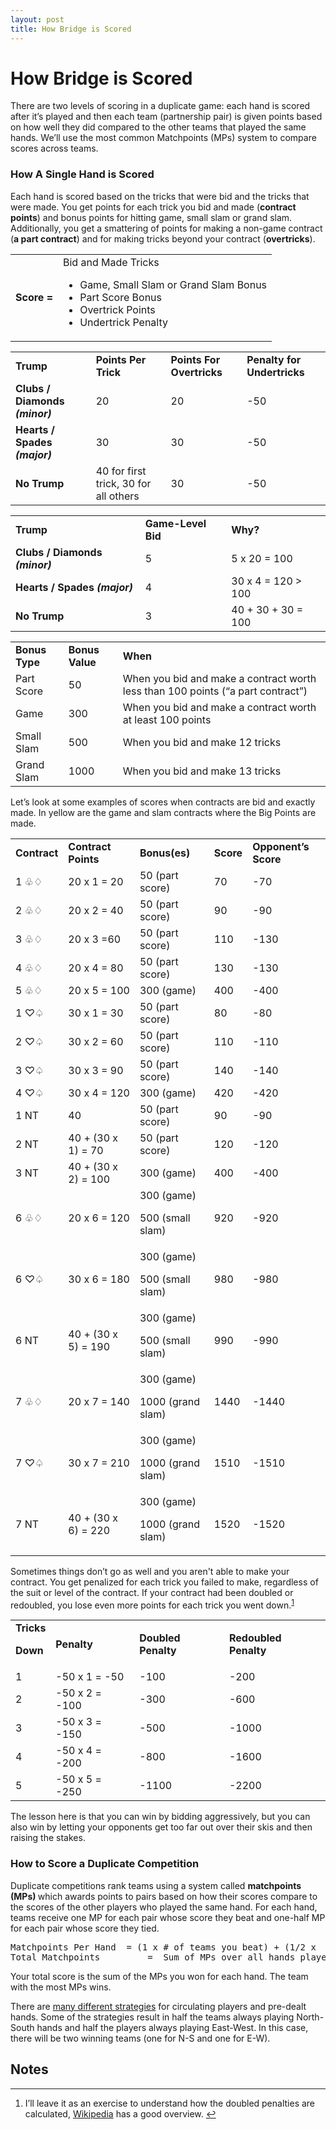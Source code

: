 ```yaml
---
layout: post
title: How Bridge is Scored
---
```


<h1><strong>How Bridge is Scored </strong></h1>


<p>
There are two levels of scoring in a duplicate game: each hand is scored after it’s played and then each team (partnership pair) is given points based on how well they did compared to the other teams that played the same hands. We’ll use the most common Matchpoints (MPs) system to compare scores across teams. 
</p>
<h3>How A Single Hand is Scored</h3>


<p>
Each hand is scored based on the tricks that were bid and the tricks that were made. You get points for each trick you bid and made (<strong>contract points</strong>) and bonus points for hitting game, small slam or grand slam. Additionally, you get a smattering of points for making a non-game contract (<strong>a part contract</strong>) and for making tricks beyond your contract (<strong>overtricks</strong>). 
</p>

<table>
  <tr>
   <td><strong>Score  =</strong>
   </td>
   <td><strong>         </strong>  Bid and Made Tricks
<ul>

<li>Game, Small Slam or Grand Slam Bonus 

<li>Part Score Bonus 

<li>Overtrick Points

<li>Undertrick Penalty 
</li>
</ul>
   </td>
  </tr>
</table>



<table>
  <tr>
   <td><strong>Trump </strong>
   </td>
   <td><strong>Points Per Trick</strong>
   </td>
   <td><strong>Points For Overtricks</strong>
   </td>
   <td><strong>Penalty for Undertricks</strong>
   </td>
  </tr>
  <tr>
   <td><strong>Clubs / Diamonds <em>(minor)</em></strong>
   </td>
   <td>20
   </td>
   <td>20
   </td>
   <td>-50
   </td>
  </tr>
  <tr>
   <td><strong>Hearts / Spades <em>(major)</em></strong>
   </td>
   <td>30
   </td>
   <td>30
   </td>
   <td>-50
   </td>
  </tr>
  <tr>
   <td><strong>No Trump</strong>
   </td>
   <td>40 for first trick, 30 for all others
   </td>
   <td>30
   </td>
   <td>-50
   </td>
  </tr>
</table>



<table>
  <tr>
   <td><strong>Trump </strong>
   </td>
   <td><strong>Game-Level Bid</strong>
   </td>
   <td><strong>Why?</strong>
   </td>
  </tr>
  <tr>
   <td><strong>Clubs / Diamonds <em>(minor)</em></strong>
   </td>
   <td>5
   </td>
   <td>5 x 20 = 100 
   </td>
  </tr>
  <tr>
   <td><strong>Hearts / Spades <em>(major)</em></strong>
   </td>
   <td>4
   </td>
   <td>30 x 4 = 120 > 100
   </td>
  </tr>
  <tr>
   <td><strong>No Trump</strong>
   </td>
   <td>3
   </td>
   <td>40 + 30 + 30 = 100
   </td>
  </tr>
</table>



<table>
  <tr>
   <td><strong>Bonus Type</strong>
   </td>
   <td><strong>Bonus Value</strong>
   </td>
   <td><strong>When</strong>
   </td>
  </tr>
  <tr>
   <td>Part Score 
   </td>
   <td>50
   </td>
   <td>When you bid and make a contract worth less than 100 points (“a part contract”)
   </td>
  </tr>
  <tr>
   <td>Game 
   </td>
   <td>300
   </td>
   <td>When you bid and make a contract worth at least 100 points
   </td>
  </tr>
  <tr>
   <td>Small Slam 
   </td>
   <td>500
   </td>
   <td>When you bid and make 12 tricks
   </td>
  </tr>
  <tr>
   <td>Grand Slam 
   </td>
   <td>1000
   </td>
   <td>When you bid and make 13 tricks
   </td>
  </tr>
</table>


<p>
Let’s look at some examples of scores when contracts are bid and exactly made. In yellow are the game and slam contracts where the Big Points are made. 
</p>

<table>
  <tr>
   <td><strong>Contract </strong>
   </td>
   <td><strong>Contract Points</strong>
   </td>
   <td><strong>Bonus(es)</strong>
   </td>
   <td><strong>Score</strong>
   </td>
   <td><strong>Opponent’s Score</strong>
   </td>
  </tr>
  <tr>
   <td>1 ♧♢
   </td>
   <td>20 x 1 = 20
   </td>
   <td>50 (part score)
   </td>
   <td>70
   </td>
   <td>-70
   </td>
  </tr>
  <tr>
   <td>2 ♧♢
   </td>
   <td>20 x 2 = 40
   </td>
   <td>50 (part score)
   </td>
   <td>90
   </td>
   <td>-90
   </td>
  </tr>
  <tr>
   <td>3 ♧♢
   </td>
   <td>20 x 3 =60
   </td>
   <td>50 (part score)
   </td>
   <td>110
   </td>
   <td>-130
   </td>
  </tr>
  <tr>
   <td>4 ♧♢
   </td>
   <td>20 x 4 = 80
   </td>
   <td>50 (part score)
   </td>
   <td>130
   </td>
   <td>-130
   </td>
  </tr>
  <tr>
   <td>5 ♧♢
   </td>
   <td>20 x 5 = 100
   </td>
   <td>300 (game)
   </td>
   <td>400
   </td>
   <td>-400
   </td>
  </tr>
  <tr>
   <td>1 ♡♤
   </td>
   <td>30 x 1 = 30
   </td>
   <td>50 (part score)
   </td>
   <td>80
   </td>
   <td>-80
   </td>
  </tr>
  <tr>
   <td>2 ♡♤
   </td>
   <td>30 x 2 = 60
   </td>
   <td>50 (part score)
   </td>
   <td>110
   </td>
   <td>-110
   </td>
  </tr>
  <tr>
   <td>3 ♡♤
   </td>
   <td>30 x 3 = 90
   </td>
   <td>50 (part score)
   </td>
   <td>140
   </td>
   <td>-140
   </td>
  </tr>
  <tr>
   <td>4 ♡♤
   </td>
   <td>30 x 4 = 120
   </td>
   <td>300 (game)
   </td>
   <td>420
   </td>
   <td>-420
   </td>
  </tr>
  <tr>
   <td>1 NT
   </td>
   <td>40
   </td>
   <td>50 (part score)
   </td>
   <td>90
   </td>
   <td>-90
   </td>
  </tr>
  <tr>
   <td>2 NT
   </td>
   <td>40 + (30 x 1) = 70
   </td>
   <td>50 (part score)
   </td>
   <td>120
   </td>
   <td>-120
   </td>
  </tr>
  <tr>
   <td>3 NT
   </td>
   <td>40 + (30 x 2) = 100
   </td>
   <td>300 (game)
   </td>
   <td>400
   </td>
   <td>-400
   </td>
  </tr>
  <tr>
   <td>6 ♧♢
   </td>
   <td>20 x 6 = 120
   </td>
   <td>300 (game)
<p>
500 (small slam)
   </td>
   <td>920
   </td>
   <td>-920
   </td>
  </tr>
  <tr>
   <td>6 ♡♤
   </td>
   <td>30 x 6 = 180
   </td>
   <td>300 (game)
<p>
500 (small slam)
   </td>
   <td>980
   </td>
   <td>-980
   </td>
  </tr>
  <tr>
   <td>6 NT
   </td>
   <td>40 + (30 x 5) = 190
   </td>
   <td>300 (game)
<p>
500 (small slam)
   </td>
   <td>990
   </td>
   <td>-990
   </td>
  </tr>
  <tr>
   <td>7 ♧♢
   </td>
   <td>20 x 7 = 140
   </td>
   <td>300 (game)
<p>
1000 (grand slam)
   </td>
   <td>1440
   </td>
   <td>-1440
   </td>
  </tr>
  <tr>
   <td>7 ♡♤
   </td>
   <td>30 x 7 = 210
   </td>
   <td>300 (game)
<p>
1000 (grand slam)
   </td>
   <td>1510
   </td>
   <td>-1510
   </td>
  </tr>
  <tr>
   <td>7 NT
   </td>
   <td>40 + (30 x 6) = 220
   </td>
   <td>300 (game)
<p>
1000 (grand slam)
   </td>
   <td>1520
   </td>
   <td>-1520
   </td>
  </tr>
</table>


<p>
Sometimes things don’t go as well and you aren't able to make your contract. You get penalized for each trick you failed to make, regardless of the suit or level of the contract. If your contract had been doubled or redoubled, you lose even more points for each trick you went down.<sup id="fnref1"><a href="#fn1" rel="footnote">1</a></sup>
</p>

<table>
  <tr>
   <td><strong>Tricks</strong>
<p>
<strong>Down </strong>
   </td>
   <td><strong>Penalty</strong>
   </td>
   <td><strong>Doubled Penalty</strong>
   </td>
   <td><strong>Redoubled Penalty</strong>
   </td>
  </tr>
  <tr>
   <td>1
   </td>
   <td>-50 x 1 = -50
   </td>
   <td>-100
   </td>
   <td>-200
   </td>
  </tr>
  <tr>
   <td>2
   </td>
   <td>-50 x 2 = -100
   </td>
   <td>-300
   </td>
   <td>-600
   </td>
  </tr>
  <tr>
   <td>3
   </td>
   <td>-50 x 3 = -150
   </td>
   <td>-500
   </td>
   <td>-1000
   </td>
  </tr>
  <tr>
   <td>4
   </td>
   <td>-50 x 4 = -200
   </td>
   <td>-800
   </td>
   <td>-1600
   </td>
  </tr>
  <tr>
   <td>5
   </td>
   <td>-50 x 5 = -250
   </td>
   <td>-1100
   </td>
   <td>-2200
   </td>
  </tr>
</table>


<p>
The lesson here is that you can win by bidding aggressively, but you can also win by letting your opponents get too far out over their skis and then raising the stakes. 
</p>
<h3>How to Score a Duplicate Competition</h3>


<p>
Duplicate competitions rank teams using a system called <strong>matchpoints (MPs) </strong>which awards points to pairs based on how their scores compare to the scores of the other players who played the same hand. For each hand, teams receive one MP for each pair whose score they beat and one-half MP for each pair whose score they tied. 
</p>



<pre class="prettyprint">Matchpoints Per Hand  = (1 x # of teams you beat) + (1/2 x  # of teams you tie)
Total Matchpoints         =  Sum of MPs over all hands played</pre>


<p>
Your total score is the sum of the MPs you won for each hand. The team with the most MPs wins. 
</p>
<p>
There are <a href="https://en.wikipedia.org/wiki/Duplicate_bridge_movements">many different strategies</a> for circulating players and pre-dealt hands. Some of the strategies result in half the teams always playing North-South hands and half the players always playing East-West. In this case, there will be two winning teams (one for N-S and one for E-W). 
</p>

<!-- Footnotes themselves at the bottom. -->

<h2>Notes</h2>
<div class="footnotes">
<hr>
<ol><li id="fn1">
<p>
     I’ll leave it as an exercise to understand how the doubled penalties are calculated, <a href="https://en.wikipedia.org/wiki/Bridge_scoring">Wikipedia</a> has a good overview.&nbsp;<a href="#fnref1" rev="footnote">&#8617;</a>

</ol></div>
